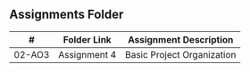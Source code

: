 ##  Assignments Folder

|   #   | Folder Link | Assignment Description |
| :---: | ----------- | ---------------------- |
| 02-AO3| Assignment 4| Basic Project Organization|
